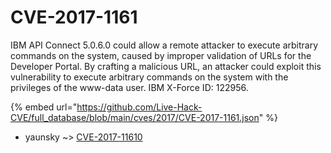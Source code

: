 # CVE-2017-1161

IBM API Connect 5.0.6.0 could allow a remote attacker to execute arbitrary commands on the system, caused by improper validation of URLs for the Developer Portal. By crafting a malicious URL, an attacker could exploit this vulnerability to execute arbitrary commands on the system with the privileges of the www-data user. IBM X-Force ID: 122956.

{% embed url="https://github.com/Live-Hack-CVE/full_database/blob/main/cves/2017/CVE-2017-1161.json" %}


* yaunsky ~> [CVE-2017-11610](https://zeste.alice-snow.ru/2017/database/cve-2017-1161/cve-2017-11610-yaunsky)